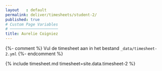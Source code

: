 ```yaml
---
layout   : default
permalink: deliver/timesheets/student-2/
published: true
# Custom Page Variables
# ─────────────────────
title: Aurelie Coigniez
---
```

{%- comment %}
Vul de timesheet aan in het bestand `_data/timesheet-2.yml`
{%- endcomment %}

{% include timesheet.md timesheet=site.data.timesheet-2 %}